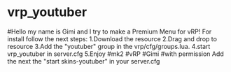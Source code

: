 # vrp_youtuber
#Hello my name is Gimi and I try to make a Premium Menu for vRP! For install follow the next steps: 1.Download the resource 2.Drag and drop to resource 3.Add the "youtuber" group in the vrp/cfg/groups.lua. 4.start vrp_youtuber in server.cfg 5.Enjoy #mk2 #vRP #Gimi #with permission
Add the next the "start skins-youtuber" in your server.cfg
